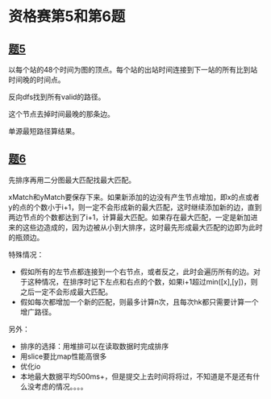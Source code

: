 # 资格赛第5和第6题

## [题5](https://www.nowcoder.com/acm/contest/138/E)
  以每个站的48个时间为图的顶点。每个站的出站时间连接到下一站的所有比到站时间晚的时间点。
  
  反向dfs找到所有valid的路径。
  
  这个节点去掉时间最晚的那条边。
  
  单源最短路径算结果。
  
## [题6](https://www.nowcoder.com/acm/contest/138/F)
  先排序再用二分图最大匹配找最大匹配。
  
  xMatch和yMatch要保存下来。如果新添加的边没有产生节点增加，即x的点或者y的点的个数小于i+1，则一定不会形成新的最大匹配，这时继续添加新的边，直到两边节点的个数都达到了i+1，计算最大匹配。如果存在最大匹配，一定是新加进来的这些边造成的，因为边被从小到大排序，这时最先形成最大匹配的边即为此时的瓶颈边。
  
  特殊情况：
  + 假如所有的左节点都连接到一个右节点，或者反之，此时会遍历所有的边。对于这种情况，在排序时记下左点和右点的个数，如果i+1超过min([x],[y])，则之后一定不会形成最大匹配。
  + 假如每次都增加一个新的匹配，则最多计算n次，且每次hk都只需要计算一个增广路径。
  
  另外：
  + 排序的选择：用堆排可以在读取数据时完成排序
  + 用slice要比map性能高很多
  + 优化io
  + 本地最大数据平均500ms+，但是提交上去时间将将过，不知道是不是还有什么没考虑的情况。。。。
    
